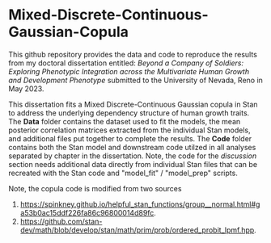 # Mixed-Discrete-Continuous-Gaussian-Copula

This github repository provides the data and code to reproduce the results from my doctoral dissertation entitled: *Beyond a Company of Soldiers: Exploring Phenotypic Integration across the Multivariate Human Growth and Development Phenotype* submitted to the University of Nevada, Reno in May 2023. 

This dissertation fits a Mixed Discrete-Continuous Gaussian copula in Stan to address the underlying dependency structure of human growth traits. The **Data** folder contains the dataset used to fit the models, the mean posterior correlation matrices extracted from the individual Stan models, and additional files put together to complete the results. The **Code** folder contains both the Stan model and downstream code utilzed in all analyses separated by chapter in the dissertation. Note, the code for the *discussion* section needs additional data directly from individual Stan files that can be recreated with the Stan code and "model_fit" / "model_prep" scripts.

Note, the copula code is modified from two sources
1. https://spinkney.github.io/helpful_stan_functions/group__normal.html#ga53b0ac15ddf226fa86c96800014d89fc. 
2. https://github.com/stan-dev/math/blob/develop/stan/math/prim/prob/ordered_probit_lpmf.hpp. 
